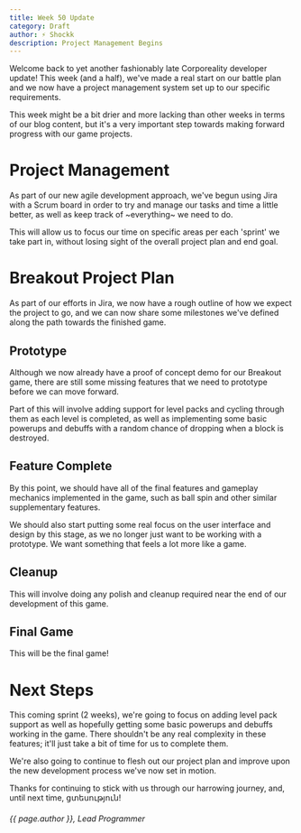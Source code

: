 ```yaml
---
title: Week 50 Update
category: Draft
author: ⚡ Shockk
description: Project Management Begins
---
```


Welcome back to yet another fashionably late Corporeality developer update! This week (and a half), we've made a real start on our battle plan and we now have a project management system set up to our specific requirements.

This week might be a bit drier and more lacking than other weeks in terms of our blog content, but it's a very important step towards making forward progress with our game projects.

# Project Management

As part of our new agile development approach, we've begun using Jira with a Scrum board in order to try and manage our tasks and time a little better, as well as keep track of ~everything~ we need to do.

This will allow us to focus our time on specific areas per each 'sprint' we take part in, without losing sight of the overall project plan and end goal.

# Breakout Project Plan

As part of our efforts in Jira, we now have a rough outline of how we expect the project to go, and we can now share some milestones we've defined along the path towards the finished game.

## Prototype

Although we now already have a proof of concept demo for our Breakout game, there are still some missing features that we need to prototype before we can move forward.

Part of this will involve adding support for level packs and cycling through them as each level is completed, as well as implementing some basic powerups and debuffs with a random chance of dropping when a block is destroyed.

## Feature Complete

By this point, we should have all of the final features and gameplay mechanics implemented in the game, such as ball spin and other similar supplementary features.

We should also start putting some real focus on the user interface and design by this stage, as we no longer just want to be working with a prototype. We want something that feels a lot more like a game.

## Cleanup

This will involve doing any polish and cleanup required near the end of our development of this game.

## Final Game

This will be the final game!

# Next Steps

This coming sprint (2 weeks), we're going to focus on adding level pack support as well as hopefully getting some basic powerups and debuffs working in the game. There shouldn't be any real complexity in these features; it'll just take a bit of time for us to complete them.

We're also going to continue to flesh out our project plan and improve upon the new development process we've now set in motion.

Thanks for continuing to stick with us through our harrowing journey, and, until next time, ցտեսություն!

###### {{ page.author }}, Lead Programmer
